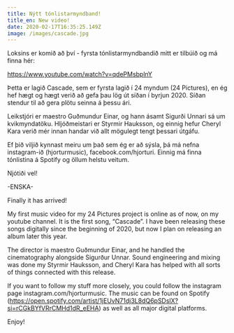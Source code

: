 ```yaml
---
title: Nýtt tónlistarmyndband!
title_en: New video!
date: 2020-02-17T16:35:25.149Z
image: /images/cascade.jpg
---
```

Loksins er komið að því - fyrsta tónlistarmyndbandið mitt er tilbúið og má finna hér: 

https://www.youtube.com/watch?v=qdePMsbplnY

Þetta er lagið Cascade, sem er fyrsta lagið í 24 myndum (24 Pictures), en ég hef hægt og hægt verið að gefa þau lög út síðan í byrjun 2020. Síðan stendur til að gera plötu seinna á þessu ári.

Leikstjóri er maestro Guðmundur Einar, og hann ásamt Sigurði Unnari sá um kvikmyndatöku. Hljóðmeistari er Styrmir Hauksson, og einnig hefur Cheryl Kara verið mér innan handar við allt mögulegt tengt þessari útgáfu. 

Ef þið viljið kynnast meiru um það sem ég er að sýsla, þá má nefna instagram-ið (hjorturmusic), facebook.com/hjorturi. Einnig má finna tónlistina á Spotify og öllum helstu veitum. 

Njótiði vel!

\-ENSKA-

Finally it has arrived!

My first music video for my 24 Pictures project is online as of now, on my youtube channel. It is the first song, “Cascade”. I have been releasing these songs digitally since the beginning of 2020, but now I plan on releasing an album later this year. 

The director is maestro Guðmundur Einar, and he handled the cinematography alongside Sigurður Unnar. Sound engineering and mixing was done my Styrmir Hauksson, and Cheryl Kara has helped with all sorts of things connected with this release. 

If you want to follow my stuff more closely, you could follow the instagram page instagram.com/hjorturmusic. The music can be found on Spotify (https://open.spotify.com/artist/1jEUvN71dj3L8dQ6pSDslX?si=rCGkBYfVRrCMHd1dR_eEHA) as well as all major digital platforms.

Enjoy!
